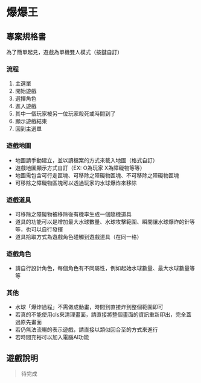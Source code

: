 # 爆爆王


## 專案規格書

為了簡單起見，遊戲為單機雙人模式（按鍵自訂）

### 流程
1. 主選單
2. 開始遊戲
3. 選擇角色
4. 進入遊戲
5. 其中一個玩家被另一位玩家殺死或時間到了
6. 顯示遊戲結束
7. 回到主選單

### 遊戲地圖
- 地圖請手動建立，並以讀檔案的方式來載入地圖（格式自訂）
- 遊戲地圖顯示方式自訂（EX: O為玩家 X為障礙物等等）
- 地圖需包含可行走區塊、可移除之障礙物區塊、不可移除之障礙物區塊
- 可移除之障礙物區塊可以透過玩家的水球爆炸來移除
 
### 遊戲道具
- 可移除之障礙物被移除後有機率生成一個隨機道具
- 道具的功能可以是增加最大水球數量、水球攻擊範圍、瞬間讓水球爆炸的針等等，也可以自行發揮
- 道具拾取方式為遊戲角色碰觸到遊戲道具（在同一格）

### 遊戲角色
- 請自行設計角色，每個角色有不同屬性，例如起始水球數量、最大水球數量等等

### 其他
- 水球「爆炸過程」不需做成動畫，時間到直接炸到整個範圍即可
- 若真的不能使用cls來清理畫面，請直接將整個畫面的資訊重新印出，完全蓋過原先畫面
- 若仍無法流暢的表示遊戲，請直接以類似回合至的方式來進行
- 若時間充裕可以加入電腦AI功能


## 遊戲說明
> 待完成
